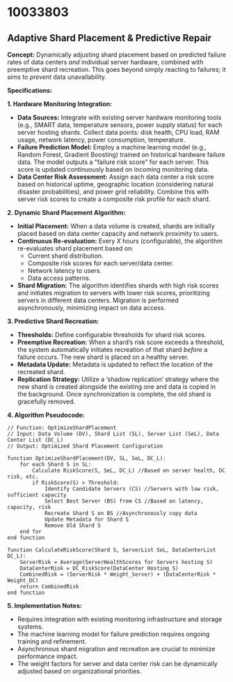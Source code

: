 # 10033803

## Adaptive Shard Placement & Predictive Repair

**Concept:** Dynamically adjusting shard placement based on predicted failure rates of data centers *and* individual server hardware, combined with preemptive shard recreation. This goes beyond simply reacting to failures; it aims to *prevent* data unavailability.

**Specifications:**

**1. Hardware Monitoring Integration:**

*   **Data Sources:** Integrate with existing server hardware monitoring tools (e.g., SMART data, temperature sensors, power supply status) for each server hosting shards. Collect data points: disk health, CPU load, RAM usage, network latency, power consumption, temperature.
*   **Failure Prediction Model:** Employ a machine learning model (e.g., Random Forest, Gradient Boosting) trained on historical hardware failure data. The model outputs a "failure risk score" for each server. This score is updated continuously based on incoming monitoring data.
*   **Data Center Risk Assessment:** Assign each data center a risk score based on historical uptime, geographic location (considering natural disaster probabilities), and power grid reliability. Combine this with server risk scores to create a composite risk profile for each shard.

**2. Dynamic Shard Placement Algorithm:**

*   **Initial Placement:** When a data volume is created, shards are initially placed based on data center capacity and network proximity to users.
*   **Continuous Re-evaluation:** Every *X* hours (configurable), the algorithm re-evaluates shard placement based on:
    *   Current shard distribution.
    *   Composite risk scores for each server/data center.
    *   Network latency to users.
    *   Data access patterns.
*   **Shard Migration:** The algorithm identifies shards with high risk scores and initiates migration to servers with lower risk scores, prioritizing servers in different data centers. Migration is performed asynchronously, minimizing impact on data access.

**3. Predictive Shard Recreation:**

*   **Thresholds:** Define configurable thresholds for shard risk scores.
*   **Preemptive Recreation:** When a shard’s risk score exceeds a threshold, the system automatically initiates recreation of that shard *before* a failure occurs. The new shard is placed on a healthy server.
*   **Metadata Update:** Metadata is updated to reflect the location of the recreated shard.
*   **Replication Strategy:** Utilize a ‘shadow replication’ strategy where the new shard is created alongside the existing one and data is copied in the background. Once synchronization is complete, the old shard is gracefully removed.

**4. Algorithm Pseudocode:**

```pseudocode
// Function: OptimizeShardPlacement
// Input: Data Volume (DV), Shard List (SL), Server List (SeL), Data Center List (DC_L)
// Output: Optimized Shard Placement Configuration

function OptimizeShardPlacement(DV, SL, SeL, DC_L):
    for each Shard S in SL:
        Calculate RiskScore(S, SeL, DC_L) //Based on server health, DC risk, etc.
        if RiskScore(S) > Threshold:
            Identify Candidate Servers (CS) //Servers with low risk, sufficient capacity
            Select Best Server (BS) from CS //Based on latency, capacity, risk
            Recreate Shard S on BS //Asynchronously copy data
            Update Metadata for Shard S
            Remove Old Shard S
    end for
end function

function CalculateRiskScore(Shard S, ServerList SeL, DataCenterList DC_L):
    ServerRisk = Average(ServerHealthScores for Servers hosting S)
    DataCenterRisk = DC_RiskScore(DataCenter Hosting S)
    CombinedRisk = (ServerRisk * Weight_Server) + (DataCenterRisk * Weight_DC)
    return CombinedRisk
end function
```

**5. Implementation Notes:**

*   Requires integration with existing monitoring infrastructure and storage systems.
*   The machine learning model for failure prediction requires ongoing training and refinement.
*   Asynchronous shard migration and recreation are crucial to minimize performance impact.
*   The weight factors for server and data center risk can be dynamically adjusted based on organizational priorities.